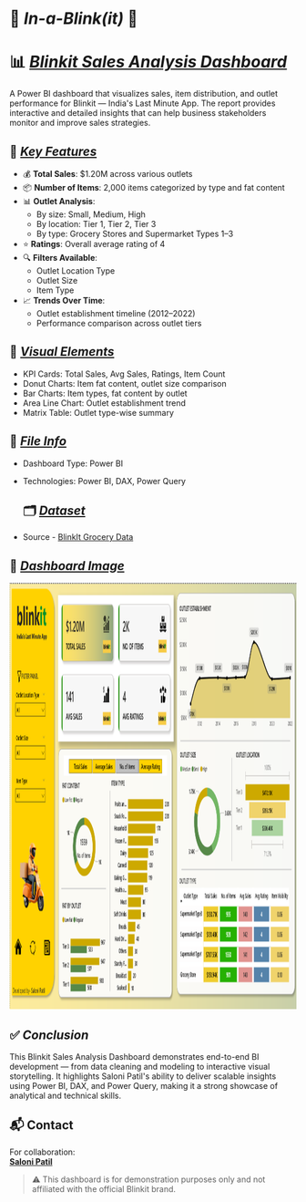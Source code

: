 # 🛵 *</ins>In-a-Blink(it)*</ins> 🛵


# 📊 *<ins>Blinkit Sales Analysis Dashboard*</ins>

A Power BI dashboard that visualizes sales, item distribution, and outlet performance for Blinkit — India's Last Minute App. The report provides interactive and detailed insights that can help business stakeholders monitor and improve sales strategies.

## 📌 *<ins>Key Features*</ins>

- 💰 **Total Sales**: $1.20M across various outlets
- 📦 **Number of Items**: 2,000 items categorized by type and fat content
- 📊 **Outlet Analysis**:
  - By size: Small, Medium, High
  - By location: Tier 1, Tier 2, Tier 3
  - By type: Grocery Stores and Supermarket Types 1–3
- ⭐ **Ratings**: Overall average rating of 4
- 🔍 **Filters Available**:
  - Outlet Location Type
  - Outlet Size
  - Item Type
- 📈 **Trends Over Time**:
  - Outlet establishment timeline (2012–2022)
  - Performance comparison across outlet tiers

## 🧩 *<ins>Visual Elements*</ins>

- KPI Cards: Total Sales, Avg Sales, Ratings, Item Count
- Donut Charts: Item fat content, outlet size comparison
- Bar Charts: Item types, fat content by outlet
- Area Line Chart: Outlet establishment trend
- Matrix Table: Outlet type-wise summary

## 📂 *<ins>File Info*</ins>

- Dashboard Type: Power BI
- Technologies: Power BI, DAX, Power Query

  ## 🗂️ *<ins>Dataset</ins>*
- Source - <a href="https://github.com/Sal-Patil/In-a-Blink/blob/main/BlinkIt%20Grocery%20Data.xlsx">BlinkIt Grocery Data</a>

## 📸 *<ins>Dashboard Image*</ins>

<img width="1867" height="748" alt="BlinkIt_dashboard" src="https://github.com/Sal-Patil/In-a-Blink/blob/main/Dashboard.png" />

## ✅ *Conclusion*

This Blinkit Sales Analysis Dashboard demonstrates end-to-end BI development — from data cleaning and modeling to interactive visual storytelling. It highlights Saloni Patil's ability to deliver scalable insights using Power BI, DAX, and Power Query, making it a strong showcase of analytical and technical skills.


## 📬 Contact

For collaboration:  
**[Saloni Patil](https://github.com/Sal-Patil)**


> ⚠️ This dashboard is for demonstration purposes only and not affiliated with the official Blinkit brand.
